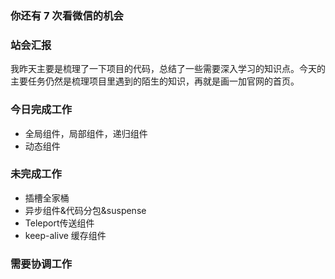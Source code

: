 ### 你还有 7 次看微信的机会

### 站会汇报

我昨天主要是梳理了一下项目的代码，总结了一些需要深入学习的知识点。今天的主要任务仍然是梳理项目里遇到的陌生的知识，再就是画一加官网的首页。

### 今日完成工作

- 全局组件，局部组件，递归组件
- 动态组件

### 未完成工作

- 插槽全家桶
- 异步组件&代码分包&suspense
- Teleport传送组件
- keep-alive 缓存组件

### 需要协调工作